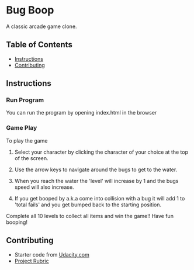 # Bug Boop

A classic arcade game clone.

## Table of Contents

- [Instructions](#instructions)
- [Contributing](#contributing)

## Instructions

### Run Program

You can run the program by opening index.html in the browser

### Game Play

To play the game
1. Select your character by clicking the character of your choice at the top of the screen.


2. Use the arrow keys to navigate around the bugs to get to the water.


3. When you reach the water the 'level' will increase by 1 and the bugs speed will also increase.


4. If you get booped by a.k.a come into collision with a bug it will add 1 to 'total fails' and you get bumped back to the starting position.

Complete all 10 levels to collect all items and win the game!! Have fun booping!


## Contributing

* Starter code from [Udacity.com](https://github.com/udacity/frontend-nanodegree-arcade-game)
* [Project Rubric](https://review.udacity.com/#!/rubrics/15/view)